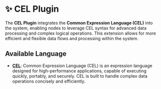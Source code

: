 # ✨ CEL Plugin

The **CEL Plugin** integrates the **Common Expression Language (CEL)** into the system, enabling nodes to leverage CEL
syntax for advanced data processing and complex logical operations. This extension allows for more efficient and
flexible data flows and processing within the system.

## Available Language

- **[CEL](https://cel.dev)**: Common Expression Language (CEL) is an expression language designed for high-performance
  applications, capable of executing quickly, portably, and securely. CEL is built to handle complex data operations
  concisely and efficiently.
